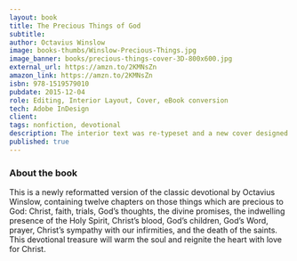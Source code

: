 ```yaml
---
layout: book
title: The Precious Things of God
subtitle:
author: Octavius Winslow
image: books-thumbs/Winslow-Precious-Things.jpg
image_banner: books/precious-things-cover-3D-800x600.jpg
external_url: https://amzn.to/2KMNsZn
amazon_link: https://amzn.to/2KMNsZn
isbn: 978-1519579010
pubdate: 2015-12-04
role: Editing, Interior Layout, Cover, eBook conversion
tech: Adobe InDesign
client: 
tags: nonfiction, devotional
description: The interior text was re-typeset and a new cover designed for this classic work in the public domain.
published: true
---
```


### About the book

This is a newly reformatted version of the classic devotional by Octavius Winslow, containing twelve chapters on those things which are precious to God: Christ, faith, trials, God’s thoughts, the divine promises, the indwelling presence of the Holy Spirit, Christ’s blood, God’s children, God’s Word, prayer, Christ’s sympathy with our infirmities, and the death of the saints. This devotional treasure will warm the soul and reignite the heart with love for Christ.